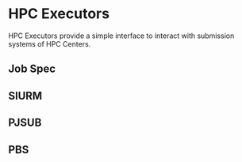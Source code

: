 # HPC Executors

HPC Executors provide a simple interface to interact with submission systems of HPC Centers.

## Job Spec

## SlURM

## PJSUB

## PBS
